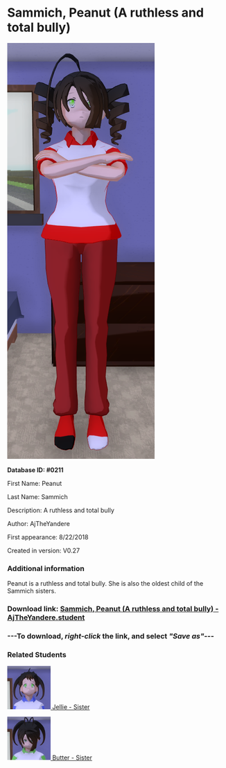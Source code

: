 # Sammich, Peanut (A ruthless and total bully)

<img src="../../Files/Images/Sammich, Peanut (A ruthless and total bully).png" title="Sammich, Peanut (A ruthless and total bully) - AjTheYandere">

**Database ID: #0211**

First Name: Peanut

Last Name: Sammich

Description: A ruthless and total bully

Author: AjTheYandere

First appearance: 8/22/2018

Created in version: V0.27

### Additional information

Peanut is a ruthless and total bully. She is also the oldest child of the Sammich sisters.

### Download link: <a href="https://raw.githubusercontent.com/Arbiter1223/Daigaku-Gurashi-Custom-Students/master/Files/Student%20Files/Sammich%2C%20Peanut%20(A%20ruthless%20and%20total%20bully)%20-%20AjTheYandere.student">Sammich, Peanut (A ruthless and total bully) - AjTheYandere.student</a>

### ---**To download, _right-click_ the link, and select _"Save as"_**---

### Related Students

<a href="Sammich, Jellie (A very optimistic girl who likes everything).md"><img src="../../Files/Thumbs/Sammich, Jellie (A very optimistic girl who likes everything).png" height="100" width="100" title="Sammich, Jellie (A very optimistic girl who likes everything) - AjTheYandere, V1.00"></a><a href="Sammich, Jellie (A very optimistic girl who likes everything).md"> Jellie - Sister</a>

<a href="Sammich, Butter (A very boring and bland girl girl).md"><img src="../../Files/Thumbs/Sammich, Butter (A very boring and bland girl girl).png" height="100" width="100" title="Sammich, Butter (A very boring and bland girl girl) - AjTheYandere, V1.00"></a><a href="Sammich, Butter (A very boring and bland girl girl).md"> Butter - Sister</a>

